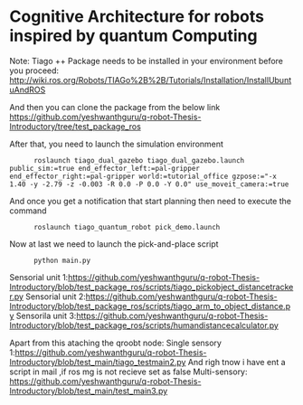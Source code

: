 # Cognitive Architecture for robots inspired by quantum Computing




Note: Tiago ++ Package needs to be installed in your environment before you proceed: http://wiki.ros.org/Robots/TIAGo%2B%2B/Tutorials/Installation/InstallUbuntuAndROS

And then you can clone the package from the below link 
                         https://github.com/yeshwanthguru/q-robot-Thesis-Introductory/tree/test_package_ros

After that, you need to launch the simulation environment 

          roslaunch tiago_dual_gazebo tiago_dual_gazebo.launch public_sim:=true end_effector_left:=pal-gripper end_effector_right:=pal-gripper world:=tutorial_office gzpose:="-x 1.40 -y -2.79 -z -0.003 -R 0.0 -P 0.0 -Y 0.0" use_moveit_camera:=true

And once you get a notification that start planning then need to execute the command

          roslaunch tiago_quantum_robot pick_demo.launch

Now at last we need to launch the pick-and-place script 

          python main.py

Sensorial unit 1:https://github.com/yeshwanthguru/q-robot-Thesis-Introductory/blob/test_package_ros/scripts/tiago_pickobject_distancetracker.py
Sensorial unit 2:https://github.com/yeshwanthguru/q-robot-Thesis-Introductory/blob/test_package_ros/scripts/tiago_arm_to_object_distance.py
Sensorila unit 3:https://github.com/yeshwanthguru/q-robot-Thesis-Introductory/blob/test_package_ros/scripts/humandistancecalculator.py

Apart from this ataching the qroobt node:
Single sensory 1:https://github.com/yeshwanthguru/q-robot-Thesis-Introductory/blob/test_main/tiago_testmain2.py
And righ tnow i have ent a script in mail ,if ros mg is not recieve set as false 
Multi-sensory: https://github.com/yeshwanthguru/q-robot-Thesis-Introductory/blob/test_main/test_main3.py
